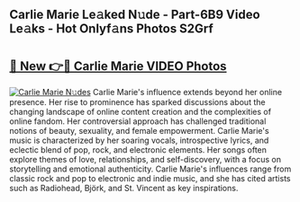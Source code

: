 ## Carlie Marie Le𝚊ked N𝚞de - Part-6B9 Video Le𝚊ks - Hot Onlyf𝚊ns Photos S2Grf

# <h2><a href="http://ab92523.deff.icu/?id=Carlie+Marie">🔗 New 👉🔴 Carlie Marie VIDEO Photos</a></h2>

[![Carlie Marie N𝚞des](https://i.imgur.com/rIISA9y.gif)](http://ab92523.deff.icu/?id=Carlie+Marie)
Carlie Marie's influence extends beyond her online presence. Her rise to prominence has sparked discussions about the changing landscape of online content creation and the complexities of online fandom. Her controversial approach has challenged traditional notions of beauty, sexuality, and female empowerment. Carlie Marie's music is characterized by her soaring vocals, introspective lyrics, and eclectic blend of pop, rock, and electronic elements. Her songs often explore themes of love, relationships, and self-discovery, with a focus on storytelling and emotional authenticity. Carlie Marie's influences range from classic rock and pop to electronic and indie music, and she has cited artists such as Radiohead, Björk, and St. Vincent as key inspirations.
